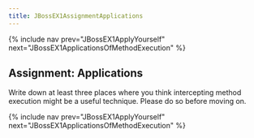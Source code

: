 ```yaml
---
title: JBossEX1AssignmentApplications
---
```

{% include nav prev="JBossEX1ApplyYourself" next="JBossEX1ApplicationsOfMethodExecution" %}

## Assignment: Applications
Write down at least three places where you think intercepting method execution might be a useful technique. Please do so before moving on.

{% include nav prev="JBossEX1ApplyYourself" next="JBossEX1ApplicationsOfMethodExecution" %}
